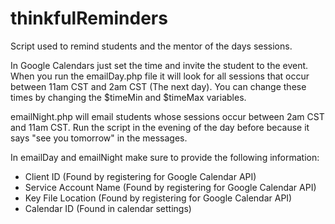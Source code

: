 thinkfulReminders
=================

Script used to remind students and the mentor of the days sessions.

In Google Calendars just set the time and invite the student to the event.  When you run the emailDay.php file it will look for all sessions that occur between 11am CST and 2am CST (The next day).  You can change these times by changing the $timeMin and $timeMax variables.

emailNight.php will email students whose sessions occur between 2am CST and 11am CST.  Run the script in the evening of the day before because it says "see you tomorrow" in the messages.

In emailDay and emailNight make sure to provide the following information:
+   Client ID (Found by registering for Google Calendar API)
+   Service Account Name (Found by registering for Google Calendar API)
+   Key File Location (Found by registering for Google Calendar API)
+   Calendar ID (Found in calendar settings)
